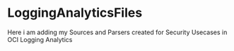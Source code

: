 # LoggingAnalyticsFiles
Here i am adding my Sources and Parsers created for Security Usecases in OCI Logging Analytics
